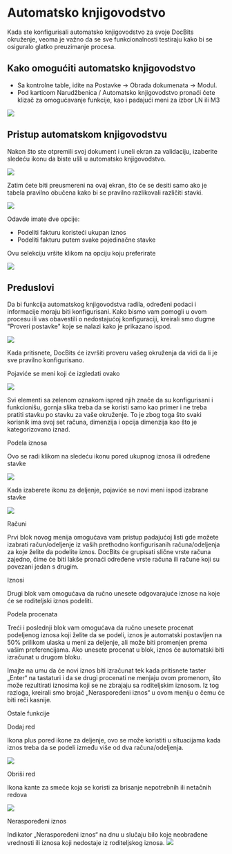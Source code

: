 # Automatsko knjigovodstvo

Kada ste konfigurisali automatsko knjigovodstvo za svoje DocBits okruženje, veoma je važno da se sve funkcionalnosti testiraju kako bi se osiguralo glatko preuzimanje procesa.&#x20;

## Kako omogućiti automatsko knjigovodstvo

* Sa kontrolne table, idite na Postavke → Obrada dokumenata → Modul.
* Pod karticom Narudžbenica / Automatsko knjigovodstvo pronaći ćete klizač za omogućavanje funkcije, kao i padajući meni za izbor LN ili M3

&#x20;![](https://lh7-us.googleusercontent.com/c3aUKad-\_Wl1-wdhTGAweIe4LGsYZx5Bor8FDKAhALTm8UeO544o7w3VwDBYFSCgzzq37Jce5yKbRaQytI0nz95Ja73rLEAZHIuoTk0V7tn6q7F6Efx6pPlHll1Ek1ZItnmcnGUtgm3Y0GA8pbbshYU)

## Pristup automatskom knjigovodstvu

Nakon što ste otpremili svoj dokument i uneli ekran za validaciju, izaberite sledeću ikonu da biste ušli u automatsko knjigovodstvo.

![](https://lh7-us.googleusercontent.com/y-GgwfK7QdmuvVLGxaLhzgA-AhUNHaWfEin8iEdOFCJQE9brJzoXdIIa6B\_E0B2fXR9ahQ7ukllz\_rmI72P4Sujv0cWjEns-u0ro2EqthuwHGN8XVVnaP9or\_c3XzTQ46ZUKf84LMxvl\_yOc5BBE3qc)

Zatim ćete biti preusmereni na ovaj ekran, što će se desiti samo ako je tabela pravilno obučena kako bi se pravilno razlikovali različiti stavki.

![](https://lh7-us.googleusercontent.com/1z8qvnZJoqk2bhjah6HJ7E9Z\_Dhrmi6kTZuXAKSmXT7T-pWnI176DQbliroCPvCEIIhYYnezL5ae\_Az\_O2MWTeOTC6qZvtJ5rlThPYnKnDTIHoDIi6zsahnUuvsD7YtZROXZ4U44L2aWufBsE7QqbiA)

Odavde imate dve opcije:

* Podeliti fakturu koristeći ukupan iznos
* Podeliti fakturu putem svake pojedinačne stavke

Ovu selekciju vršite klikom na opciju koju preferirate

![](https://lh7-us.googleusercontent.com/Mbusr1kisZSjyU\_YJJ-8sLfwcyBOutRPUymIuuiynvEjjD1-iY\_3kACHdf9g3VcfYtHS6\_eMSFX-3RuA2Wyhq3JDjw7VsuxOijT2q9ey6DWrLzBAK7wPFXUiyapbSEK97E2Rpbop42ZAvW4zJkD-Rz4)

## Preduslovi

Da bi funkcija automatskog knjigovodstva radila, određeni podaci i informacije moraju biti konfigurisani. Kako bismo vam pomogli u ovom procesu ili vas obavestili o nedostajućoj konfiguraciji, kreirali smo dugme "Proveri postavke" koje se nalazi kako je prikazano ispod.

![](https://lh7-us.googleusercontent.com/zCqiu\_\_deFqdYih9yBGQhxbgXYuBvLFhSd48k-gA9sQoxoBibeyUAEc9k9HQCnmuddIU2Bws7IfK3JCuXylCo6sCdyuUNOeUHRLGGH3Jvz5MJRJU5cmsyzrH5lTo0eH\_ygFTuXc9dI3BZ\_wW-ybzHKw)

Kada pritisnete, DocBits će izvršiti proveru vašeg okruženja da vidi da li je sve pravilno konfigurisano.

Pojaviće se meni koji će izgledati ovako

![](https://lh7-us.googleusercontent.com/v2UhbvTVO7pw29xeRb1kjWlVq8xPmYQNeoXpUZpztcvuWdpFR01u46yRaS3rKeTIhr9k0wor46wwUcoOaOwoP49CGW5VlsLI6fd15DvfnykRC9lFJkY8RN\_Y6DlHP7t4ldPROsdCqIjgg7e3dIK5J9s)

Svi elementi sa zelenom oznakom ispred njih znače da su konfigurisani i funkcionišu, gornja slika treba da se koristi samo kao primer i ne treba pratiti stavku po stavku za vaše okruženje. To je zbog toga što svaki korisnik ima svoj set računa, dimenzija i opcija dimenzija kao što je kategorizovano iznad.

Podela iznosa

Ovo se radi klikom na sledeću ikonu pored ukupnog iznosa ili određene stavke

![](https://lh7-us.googleusercontent.com/SzOTCQ8pox0UPXhlCeSLuqzeD\_gOfmFBkxzmae4Ms2JYLU\_GeQPgd5iITPiedpV12bNozVTFI8Z3cRtacEogkb5OU5OAiKJ4HV7li2HqDsZjYzES8WcCpPDWlYPjRrPfBo5LCGaxtd8uerJqUbmMQcg)

Kada izaberete ikonu za deljenje, pojaviće se novi meni ispod izabrane stavke

![](https://lh7-us.googleusercontent.com/NMyfsDFrPh7NwQNXF1FHP-oHDkBTUqoniwq48Pri7ULHiZRHuYVJ\_RTiSqt12LG1Q7ut9UTmmlQC0-y2Le5cMJ-c\_OwpWJ7s09r3kHS8I2wca75EiKfa4u2uBkYudgJ-gkEC7yK8OtweSyuqOZ2hh2Y)

Računi

Prvi blok novog menija omogućava vam pristup padajućoj listi gde možete izabrati račun/odeljenje iz vaših prethodno konfigurisanih računa/odeljenja za koje želite da podelite iznos. DocBits će grupisati slične vrste računa zajedno, čime će biti lakše pronaći određene vrste računa ili račune koji su povezani jedan s drugim.

Iznosi

Drugi blok vam omogućava da ručno unesete odgovarajuće iznose na koje će se roditeljski iznos podeliti.

Podela procenata

Treći i poslednji blok vam omogućava da ručno unesete procenat podeljenog iznosa koji želite da se podeli, iznos je automatski postavljen na 50% prilikom ulaska u meni za deljenje, ali može biti promenjen prema vašim preferencijama. Ako unesete procenat u blok, iznos će automatski biti izračunat u drugom bloku.

Imajte na umu da će novi iznos biti izračunat tek kada pritisnete taster „Enter“ na tastaturi i da se drugi procenati ne menjaju ovom promenom, što može rezultirati iznosima koji se ne zbrajaju sa roditeljskim iznosom. Iz tog razloga, kreirali smo brojač „Neraspoređeni iznos“ u ovom meniju o čemu će biti reči kasnije.

Ostale funkcije

Dodaj red

Ikona plus pored ikone za deljenje, ovo se može koristiti u situacijama kada iznos treba da se podeli između više od dva računa/odeljenja.

![](https://lh7-us.googleusercontent.com/AzrPkawLROoACG3XpIpXXyRgVXa8giIkgOZ8sYc4LAHwuZRqmoiFas-oYUbR04vtPWiTPAwV\_tu-idfLG57VfaC9fvQl3Zpjdm-tNxVW7YK6-Kf-UeuYpkIenmJbQhdWfg71UezLIIG5\_4bhoSRZdtk)

Obriši red

Ikona kante za smeće koja se koristi za brisanje nepotrebnih ili netačnih redova

![](https://lh7-us.googleusercontent.com/2gAuz4KkU3xQuYZ-6w5p8T43JTJu\_aUdYfWHGBpQc\_LNPXjNu7BgN3maRgfqCzSsWyZ27j8BNn7PNzA2Tj6ZZx5T5rcJjmaFlPQZ5ioXRMoB8zSbGDawsopPoxlX2yZU\_-rh-\_D02iuzCjWDYOCJ7KE)

Neraspoređeni iznos

Indikator „Neraspoređeni iznos“ na dnu u slučaju bilo koje neobrađene vrednosti ili iznosa koji nedostaje iz roditeljskog iznosa.
![](https://lh7-us.googleusercontent.com/xZ2RqteuST79CFiKJRBDLwIBBLMa2E_vdaMmpTM3NN2qxuwCr8j208wZVHgY1Q9bg46EhRPeQpM_K1V85yIzU88D7tGRPiP3pkpzXUBv_vZbPrIM1S41ZeRcMMVW60nf5Whngnpbluw9M30bjDwcoQ0)
